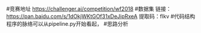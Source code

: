 #竞赛地址
    https://challenger.ai/competition/wf2018
#数据集
     链接：https://pan.baidu.com/s/1dOkjWKtGOf31xDeJipRxeA 
     提取码：flkv 
#代码结构
程序的脉络可以从pipeline.py开始看起，
#思路分析
